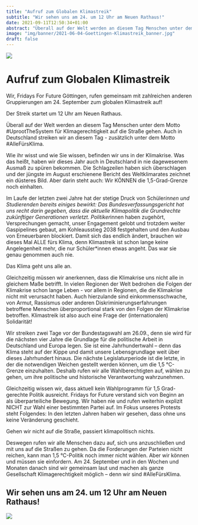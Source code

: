 ```yaml
---
title: "Aufruf zum Globalen Klimastreik"
subtitle: "Wir sehen uns am 24. um 12 Uhr am Neuen Rathaus!"
date: 2021-09-11T12:50:34+01:00
abstract: "Überall auf der Welt werden an diesem Tag Menschen unter dem Motto #UprootTheSystem für Klimagerechtigkeit auf die Straße gehen. Auch in Deutschland streiken wir an diesem Tag - zusätzlich unter dem Motto #AlleFürsKlima."
image: "img/banner/2021-06-04-Goettingen-Klimastreik_banner.jpg"
draft: false
---
```


![](/img/post/2021-09-24-Aufruf_Klimastreik_banner.jpg)

Aufruf zum Globalen Klimastreik
===========================

Wir, Fridays For Future Göttingen, rufen gemeinsam mit zahlreichen
anderen Gruppierungen am 24. September zum globalen Klimastreik auf!

Der Streik startet um 12 Uhr am Neuen Rathaus.

Überall auf der Welt werden an diesem Tag Menschen unter dem Motto
#UprootTheSystem für Klimagerechtigkeit auf die Straße gehen. Auch in
Deutschland streiken wir an diesem Tag - zusätzlich unter dem Motto
#AlleFürsKlima.

Wie ihr wisst und wie Sie wissen, befinden wir uns in der Klimakrise. Was
das heißt, haben wir dieses Jahr auch in Deutschland in nie dagewesenem
Ausmaß zu spüren bekommen. Die Schlagzeilen haben sich überschlagen
und der jüngste im August erschienene Bericht des Weltklimarates zeichnet
ein düsteres Bild. Aber darin steht auch: Wir KÖNNEN die 1,5-Grad-Grenze
noch einhalten.

Im Laufe der letzten zwei Jahre hat der stetige Druck von Schüler*innen und
Studierenden bereits einiges bewirkt: Das Bundesverfassungsgericht hat uns
recht darin gegeben, dass die aktuelle Klimapolitik die Grundrechte
zukünftiger Generationen verletzt. Politiker*innen haben zugehört,
Versprechungen gemacht, unser Engagement gelobt und trotzdem weiter
Gaspipelines gebaut, am Kohleausstieg 2038 festgehalten und den Ausbau
von Erneuerbaren blockiert. Damit sich das endlich ändert, brauchen wir
dieses Mal ALLE fürs Klima, denn Klimastreik ist schon lange keine
Angelegenheit mehr, die nur Schüler*innen etwas angeht. Das war sie
genau genommen auch nie.

Das Klima geht uns alle an.

Gleichzeitig müssen wir anerkennen, dass die Klimakrise uns nicht alle in
gleichem Maße betrifft. In vielen Regionen der Welt bedrohen die Folgen
der Klimakrise schon lange Leben - vor allem in Regionen, die die
Klimakrise nicht mit verursacht haben. Auch hierzulande sind
einkommensschwache, von Armut, Rassismus oder anderen
Diskriminierungserfahrungen betroffene Menschen überproportional stark
von den Folgen der Klimakrise betroffen. Klimastreik ist also auch eine Frage
der (internationalen) Solidarität!

Wir streiken zwei Tage vor der Bundestagswahl am 26.09., denn sie wird für
die nächsten vier Jahre die Grundlage für die politische Arbeit in Deutschland
und Europa legen. Sie ist eine Jahrhundertwahl – denn das Klima steht auf
der Kippe und damit unsere Lebensgrundlage weit über dieses Jahrhundert
hinaus. Die nächste Legislaturperiode ist die letzte, in der die notwendigen
Weichen gestellt werden können, um die 1,5 °C-Grenze einzuhalten. Deshalb
rufen wir alle Wahlberechtigten auf, wählen zu gehen, um ihre politische und
historische Verantwortung wahrzunehmen.

Gleichzeitig wissen wir, dass aktuell kein Wahlprogramm für 1,5 Grad-
gerechte Politik ausreicht. Fridays for Future verstand sich von Beginn an als
überparteiliche Bewegung. Wir haben nie und rufen weiterhin explizit NICHT
zur Wahl einer bestimmten Partei auf. Im Fokus unseres Protests steht
Folgendes: In den letzten Jahren haben wir gesehen, dass ohne uns keine
Veränderung geschieht.

Gehen wir nicht auf die Straße, passiert klimapolitisch nichts.

Deswegen rufen wir alle Menschen dazu auf, sich uns anzuschließen und mit
uns auf die Straßen zu gehen. Da die Forderungen der Parteien nicht reichen,
kann man 1,5 °C-Politik noch immer nicht wählen. Aber wir können und
müssen sie einfordern. Am 24. September und in den Wochen und Monaten
danach sind wir gemeinsam laut und machen als ganze Gesellschaft
Klimagerechtigkeit möglich – denn wir sind #AlleFürsKlima.

Wir sehen uns am 24. um 12 Uhr am Neuen Rathaus!
----------------

![](/img/post/2021-09-24-Aufruf_Klimastreik_support.jpg)

